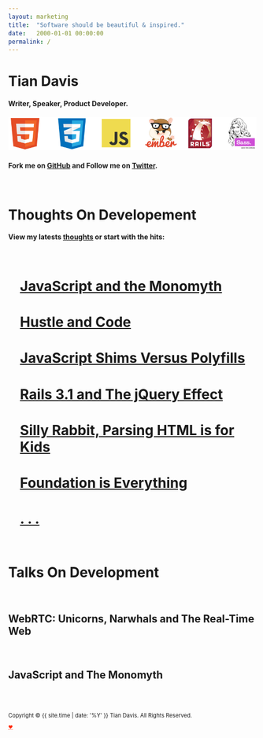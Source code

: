 ```yaml
---
layout: marketing
title:  "Software should be beautiful & inspired."
date:   2000-01-01 00:00:00
permalink: /
---
```


<div class="hero">
  <!--<img class="avatar" src="/images/lion.jpeg"/>-->
</div>


<h1 class="author">Tian Davis</h1>

#### Writer, Speaker, Product Developer.

![capabilities-1](/images/capabilities-1.png)

#### Fork me on [GitHub](https://github.com/tiandavis) and Follow me on [Twitter](https://twitter.com/tiandavis).


<br>

# Thoughts On Developement

#### View my latests [thoughts](/thoughts/) or start with the hits:

<br>

<ul class="posts">
  <h1 class="page-title" itemprop="name headline"><a href="/thoughts/posts/javascript-and-the-monomyth">JavaScript and the Monomyth</a></h1>

  <h1 class="page-title" itemprop="name headline"><a href="/thoughts/posts/hustle-and-code">Hustle and Code</a></h1>

  <h1 class="page-title" itemprop="name headline"><a href="/thoughts/posts/javascript-shims-versus-polyfills">JavaScript Shims Versus Polyfills</a></h1>

  <h1 class="page-title" itemprop="name headline"><a href="/thoughts/posts/rails-3-and-the-jquery-effect">Rails 3.1 and The jQuery Effect</a></h1>

  <h1 class="page-title" itemprop="name headline"><a href="/thoughts/posts/silly-rabbit-parsing-html-is-for-kids">Silly Rabbit, Parsing HTML is for Kids</a></h1>

  <h1 class="page-title" itemprop="name headline"><a href="/thoughts/posts/foundation-is-everything">Foundation is Everything </a></h1>

  <h1 class="page-title" itemprop="name headline"><a href="/thoughts/archives">. . .</a></h1>
</ul>

<br>


# Talks On Development

<br>

## WebRTC: Unicorns, Narwhals and The Real-Time Web

<script async class="speakerdeck-embed" data-id="b4a4e41f878b4955bb72c976329f1db7" data-ratio="1.77777777777778" src="//speakerdeck.com/assets/embed.js"></script>

<br>

## JavaScript and The Monomyth

<script async class="speakerdeck-embed" data-id="6697f7a03472013238ed56e996df704e" data-ratio="1.77777777777778" src="//speakerdeck.com/assets/embed.js"></script>

<br>

<br>



<footer>
    <p style="font-size: 80%;">Copyright © {{ site.time | date: '%Y' }} Tian Davis. All Rights Reserved.</p>
    <p style="font-size: 65%;"><abbr style="color: #FF2400; font-variant: none" title="love">❤</abbr></p>
</footer>

